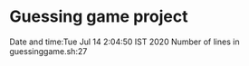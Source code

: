  # Guessing game project
Date and time:Tue Jul 14 2:04:50 IST 2020
Number of lines in guessinggame.sh:27
